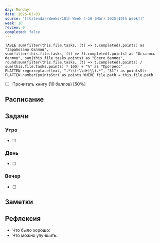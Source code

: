 ```yaml
---
day: Monday
date: 2025-03-03
source: "[[Calendar/Weeks/10th Week 4-10 (Mar) 2025|10th Week]]"
week: 10
review: 0
completed: false
---
```




```dataview 
TABLE sum(filter(this.file.tasks, (t) => t.completed).points) as "Заработано баллов",
sum(filter(this.file.tasks, (t) => !t.completed).points) as "Осталось баллов", sum(this.file.tasks.points) as "Всего баллов",
round(sum(filter(this.file.tasks, (t) => t.completed).points) / sum(this.file.tasks.points) * 100) + "%" as "Прогресс"
FLATTEN regexreplace(text, ".*\\((\\d+)\\).*", "$1") as pointsStr
FLATTEN number(pointsStr) as points WHERE file.path = this.file.path 
```
- [ ] Прочитать книгу (10 баллов) [50%]

## Расписание

## Задачи

### Утро

- [ ]

### День

- [ ]

### Вечер

- [ ]

## Заметки

## Рефлексия

- Что было хорошо:
- Что можно улучшить: